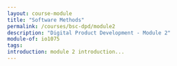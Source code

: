 ```yaml
---
layout: course-module
title: "Software Methods"
permalink: /courses/bsc-dpd/module2
description: "Digital Product Development - Module 2"
module-of: io1075
tags:
introduction: module 2 introduction...
---
```


